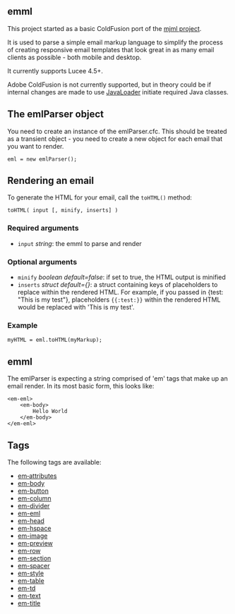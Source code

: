 ## emml

This project started as a basic ColdFusion port of the [mjml project](https://mjml.io/).

It is used to parse a simple email markup language to simplify the process of creating responsive email templates that look great in as many email clients as possible - both mobile and desktop.

It currently supports Lucee 4.5+.

Adobe ColdFusion is not currently supported, but in theory could be if internal changes are made to use [JavaLoader](https://github.com/markmandel/JavaLoader) initiate required Java classes.

## The emlParser object
You need to create an instance of the emlParser.cfc. This should be treated as a transient object - you need to create a new object for each email that you want to render.

`eml = new emlParser();`

## Rendering an email
To generate the HTML for your email, call the `toHTML()` method:

`toHTML( input [, minify, inserts] )`

### Required arguments
* `input` _string_: the emml to parse and render

### Optional arguments
* `minify` _boolean default=false_: if set to true, the HTML output is minified
* `inserts` _struct default={}_: a struct containing keys of placeholders to replace within the rendered HTML. For example, if you passed in {test: "This is my test"}, placeholders `{{:test:}}` within the rendered HTML would be replaced with 'This is my test'.

### Example
`myHTML = eml.toHTML(myMarkup);`

## emml
The emlParser is expecting a string comprised of 'em' tags that make up an email render. In its most basic form, this looks like:

```
<em-eml>
	<em-body>
		Hello World
	</em-body>
</em-eml>
```




## Tags
The following tags are available:

* [em‐attributes](https://github.com/cubiclabs/emml/wiki/em‐attributes)
* [em-body](https://github.com/cubiclabs/emml/wiki/em‐body)
* [em-button](https://github.com/cubiclabs/emml/wiki/em‐button)
* [em-column](https://github.com/cubiclabs/emml/wiki/em‐column)
* [em-divider](https://github.com/cubiclabs/emml/wiki/em‐divider)
* [em-eml](https://github.com/cubiclabs/emml/wiki/em‐eml)
* [em-head](https://github.com/cubiclabs/emml/wiki/em‐head)
* [em-hspace](https://github.com/cubiclabs/emml/wiki/em‐hspace)
* [em-image](https://github.com/cubiclabs/emml/wiki/em‐image)
* [em-preview](https://github.com/cubiclabs/emml/wiki/em‐preview)
* [em-row](https://github.com/cubiclabs/emml/wiki/em‐row)
* [em-section](https://github.com/cubiclabs/emml/wiki/em‐section)
* [em-spacer](https://github.com/cubiclabs/emml/wiki/em‐spacer)
* [em-style](https://github.com/cubiclabs/emml/wiki/em‐style)
* [em-table](https://github.com/cubiclabs/emml/wiki/em‐table)
* [em-td](https://github.com/cubiclabs/emml/wiki/em‐td)
* [em-text](https://github.com/cubiclabs/emml/wiki/em‐text)
* [em-title](https://github.com/cubiclabs/emml/wiki/em‐title)
